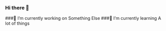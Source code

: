 ### Hi there 👋
###🔭 I’m currently working on Something Else
###🌱 I’m currently learning A lot of things

<!--
**Pithovirus/Pithovirus** is a ✨ _special_ ✨ repository because its `README.md` (this file) appears on your GitHub profile.

Here are some ideas to get you started:

###🔭 I’m currently working on Something Else
###🌱 I’m currently learning A lot of things
- 👯 I’m looking to collaborate on ...
- 🤔 I’m looking for help with ...
- 💬 Ask me about ...
- 📫 How to reach me: ...
- 😄 Pronouns: ...
- ⚡ Fun fact: ...
-->
